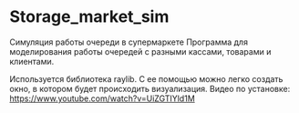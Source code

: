 # Storage_market_sim
Симуляция работы очереди в супермаркете Программа для моделирования работы очередей с разными кассами, товарами и клиентами.

Используется библиотека raylib. С ее помощью можно легко создать окно, в котором будет происходить визуализация. 
Видео по установке: https://www.youtube.com/watch?v=UiZGTIYld1M
